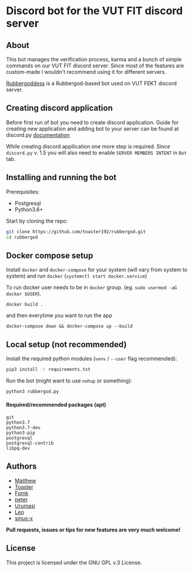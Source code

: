 # Discord bot for the VUT FIT discord server

## About

This bot manages the verification process, karma and a bunch of simple commands
on our VUT FIT discord server. Since most of the features are custom-made I
wouldn't recommend using it for different servers.

[Rubbergoddess](https://github.com/sinus-x/rubbergoddess) is a Rubbergod-based
bot used on VUT FEKT discord server.

## Creating discord application

Before first run of bot you need to create discord application.
Guide for creating new application and adding bot to your server can be found at
discord.py [documentation](https://discordpy.readthedocs.io/en/latest/discord.html)

While creating discord appilication one more step is required.
Since `discord.py` v. 1.5 you will also need to enable `SERVER MEMBERS INTENT` in `Bot` tab.

## Installing and running the bot

Prerequisites:
* Postgresql
* Python3.6+

Start by cloning the repo:
```bash
git clone https://github.com/toaster192/rubbergod.git
cd rubbergod
```

## Docker compose setup

Install `docker` and `docker-compose` for your system (will vary from system to system)
and run `docker` (`systemctl start docker.service`)

To run docker user needs to be in `docker` group. (eg. `sudo usermod -aG docker $USER`).

```
docker build .
```

and then everytime you want to run the app

```
docker-compose down && docker-compose up --build
```

## Local setup (not recommended)

Install the required python modules (`venv` / `--user` flag recommended):
```bash
pip3 install -r requirements.txt
```

Run the bot (might want to use `nohup` or something):
```bash
python3 rubbergod.py
```

#### Required/recommended packages (apt)

```
git
python3.7
python3.7-dev
python3-pip
postgresql
postgresql-contrib
libpq-dev
```

## Authors

* [Matthew](https://github.com/matejsoroka)
* [Toaster](https://github.com/toaster192)
* [Fpmk](https://github.com/TheGreatfpmK)
* [peter](https://github.com/peterdragun)
* [Urumasi](https://github.com/Urumasi)
* [Leo](https://github.com/ondryaso)
* [sinus-x](https://github.com/sinus-x)

**Pull requests, issues or tips for new features are very much welcome!**

## License

This project is licensed under the GNU GPL v.3 License.
